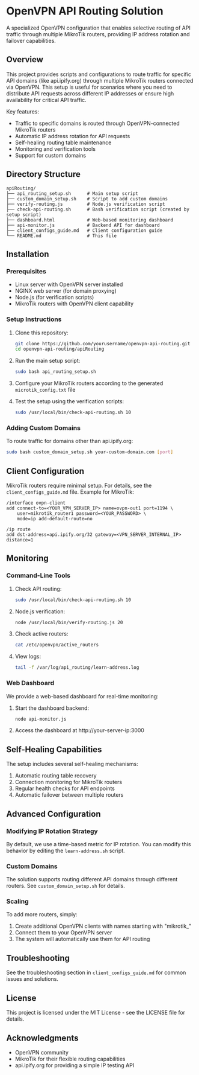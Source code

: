 # OpenVPN API Routing Solution

A specialized OpenVPN configuration that enables selective routing of API traffic through multiple MikroTik routers, providing IP address rotation and failover capabilities.

## Overview

This project provides scripts and configurations to route traffic for specific API domains (like api.ipify.org) through multiple MikroTik routers connected via OpenVPN. This setup is useful for scenarios where you need to distribute API requests across different IP addresses or ensure high availability for critical API traffic.

Key features:

- Traffic to specific domains is routed through OpenVPN-connected MikroTik routers
- Automatic IP address rotation for API requests
- Self-healing routing table maintenance
- Monitoring and verification tools
- Support for custom domains

## Directory Structure

```
apiRouting/
├── api_routing_setup.sh      # Main setup script
├── custom_domain_setup.sh    # Script to add custom domains
├── verify-routing.js         # Node.js verification script
├── check-api-routing.sh      # Bash verification script (created by setup script)
├── dashboard.html            # Web-based monitoring dashboard
├── api-monitor.js            # Backend API for dashboard
├── client_configs_guide.md   # Client configuration guide
└── README.md                 # This file
```

## Installation

### Prerequisites

- Linux server with OpenVPN server installed
- NGINX web server (for domain proxying)
- Node.js (for verification scripts)
- MikroTik routers with OpenVPN client capability

### Setup Instructions

1. Clone this repository:

   ```bash
   git clone https://github.com/yourusername/openvpn-api-routing.git
   cd openvpn-api-routing/apiRouting
   ```

2. Run the main setup script:

   ```bash
   sudo bash api_routing_setup.sh
   ```

3. Configure your MikroTik routers according to the generated `microtik_config.txt` file

4. Test the setup using the verification scripts:
   ```bash
   sudo /usr/local/bin/check-api-routing.sh 10
   ```

### Adding Custom Domains

To route traffic for domains other than api.ipify.org:

```bash
sudo bash custom_domain_setup.sh your-custom-domain.com [port]
```

## Client Configuration

MikroTik routers require minimal setup. For details, see the `client_configs_guide.md` file.
Example for MikroTik:

```
/interface ovpn-client
add connect-to=<YOUR_VPN_SERVER_IP> name=ovpn-out1 port=1194 \
    user=mikrotik_router1 password=<YOUR_PASSWORD> \
    mode=ip add-default-route=no

/ip route
add dst-address=api.ipify.org/32 gateway=<VPN_SERVER_INTERNAL_IP> distance=1
```

## Monitoring

### Command-Line Tools

1. Check API routing:

   ```bash
   sudo /usr/local/bin/check-api-routing.sh 10
   ```

2. Node.js verification:

   ```bash
   node /usr/local/bin/verify-routing.js 20
   ```

3. Check active routers:

   ```bash
   cat /etc/openvpn/active_routers
   ```

4. View logs:
   ```bash
   tail -f /var/log/api_routing/learn-address.log
   ```

### Web Dashboard

We provide a web-based dashboard for real-time monitoring:

1. Start the dashboard backend:

   ```bash
   node api-monitor.js
   ```

2. Access the dashboard at http://your-server-ip:3000

## Self-Healing Capabilities

The setup includes several self-healing mechanisms:

1. Automatic routing table recovery
2. Connection monitoring for MikroTik routers
3. Regular health checks for API endpoints
4. Automatic failover between multiple routers

## Advanced Configuration

### Modifying IP Rotation Strategy

By default, we use a time-based metric for IP rotation. You can modify this behavior by editing the `learn-address.sh` script.

### Custom Domains

The solution supports routing different API domains through different routers. See `custom_domain_setup.sh` for details.

### Scaling

To add more routers, simply:

1. Create additional OpenVPN clients with names starting with "mikrotik\_"
2. Connect them to your OpenVPN server
3. The system will automatically use them for API routing

## Troubleshooting

See the troubleshooting section in `client_configs_guide.md` for common issues and solutions.

## License

This project is licensed under the MIT License - see the LICENSE file for details.

## Acknowledgments

- OpenVPN community
- MikroTik for their flexible routing capabilities
- api.ipify.org for providing a simple IP testing API

